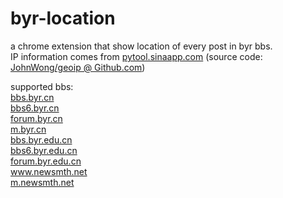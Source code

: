 byr-location
============

a chrome extension that show location of every post in byr bbs.
<br>IP information comes from <a href="pytool.sinaapp.com">pytool.sinaapp.com</a> (source code: <a href="https://github.com/JohnWong/geoip">JohnWong/geoip @ Github.com</a>)

supported bbs:
<br><a href="http://bbs.byr.cn">bbs.byr.cn</a>
<br><a href="http://bbs6.byr.cn">bbs6.byr.cn</a>
<br><a href="http://forum.byr.cn">forum.byr.cn</a>
<br><a href="http://m.byr.cn">m.byr.cn</a>
<br><a href="http://bbs.byr.edu.cn">bbs.byr.edu.cn</a>
<br><a href="http://bbs6.byr.edu.cn">bbs6.byr.edu.cn</a>
<br><a href="http://forum.byr.edu.cn">forum.byr.edu.cn</a>
<br><a href="http://www.newsmth.net">www.newsmth.net</a>
<br><a href="http://m.newsmth.net">m.newsmth.net</a>

